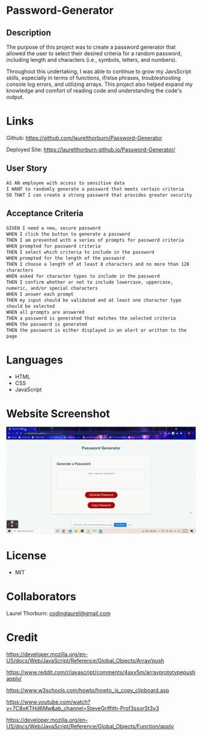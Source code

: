 # Password-Generator

## Description
The purpose of this project was to create a password generator that allowed the user to select their desired criteria for a random password, including length and characters (i.e., symbols, letters, and numbers). 

Throughout this undertaking, I was able to continue to grow my JavsScript skills, especially in terms of functions, if/else phrases, troubleshooting console log errors, and utilizing arrays.  This project also helped expand my knowledge and comfort of reading code and understanding the code's output.

# Links
Github: https://github.com/laurelthorburn/Password-Generator

Deployed Site: https://laurelthorburn.github.io/Password-Generator/

## User Story

```
AS AN employee with access to sensitive data
I WANT to randomly generate a password that meets certain criteria
SO THAT I can create a strong password that provides greater security
```

## Acceptance Criteria

```
GIVEN I need a new, secure password
WHEN I click the button to generate a password
THEN I am presented with a series of prompts for password criteria
WHEN prompted for password criteria
THEN I select which criteria to include in the password
WHEN prompted for the length of the password
THEN I choose a length of at least 8 characters and no more than 128 characters
WHEN asked for character types to include in the password
THEN I confirm whether or not to include lowercase, uppercase, numeric, and/or special characters
WHEN I answer each prompt
THEN my input should be validated and at least one character type should be selected
WHEN all prompts are answered
THEN a password is generated that matches the selected criteria
WHEN the password is generated
THEN the password is either displayed in an alert or written to the page
```
# Languages
* HTML
* CSS
* JavaScript

# Website Screenshot

![Screenshot of Laurel Thorburn's Portfolio](Assets/Media/PasswordGeneratorVideo.gif)

# License
* MIT

# Collaborators

Laurel Thorburn: codinglaurel@gmail.com

# Credit
https://developer.mozilla.org/en-US/docs/Web/JavaScript/Reference/Global_Objects/Array/push

https://www.reddit.com/r/javascript/comments/4axy5m/arrayprototypepushapply/

https://www.w3schools.com/howto/howto_js_copy_clipboard.asp

https://www.youtube.com/watch?v=7C8xKTHd6Mw&ab_channel=SteveGriffith-Prof3ssorSt3v3

https://developer.mozilla.org/en-US/docs/Web/JavaScript/Reference/Global_Objects/Function/apply
